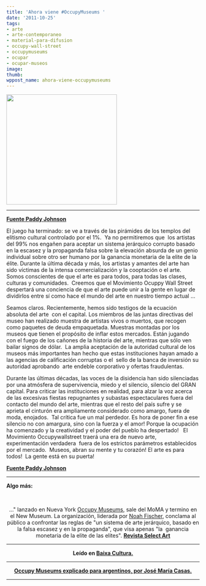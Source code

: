 ```yaml
---
title: 'Ahora viene #OccupyMuseums '
date: '2011-10-25'
tags:
- arte
- arte-contemporaneo
- material-para-difusion
- occupy-wall-street
- occupymuseums
- ocupar
- ocupar-museos
image: 
thumb: 
wppost_name: ahora-viene-occupymuseums
---
```


<a href="https://partidopirata.com.ar/wp-content/uploads/2011/10/occupy_museums2-1.jpg"><img class="aligncenter size-full wp-image-2103" title="occupy_museums2-1" src="https://partidopirata.com.ar/wp-content/uploads/2011/10/occupy_museums2-1.jpg" alt="" width="288" height="288" /></a>

<hr />

<strong><a href="http://paddyjohnson.tumblr.com/post/11652516894/occupy-museums-speaking-out-in-front-of-the-cannons" target="_blank">Fuente Paddy Johnson</a></strong>

El juego ha terminado: se ve a través de las pirámides de los templos del elitismo cultural controlado por el 1%.  Ya no permitiremos que  los artistas del 99% nos engañen para aceptar un sistema jerárquico corrupto basado en la escasez y la propaganda falsa sobre la elevación absurda de un genio individual sobre otro ser humano por la ganancia monetaria de la elite de la élite. Durante la última década y más, los artistas y amantes del arte han sido víctimas de la intensa comercialización y la cooptación o el arte. Somos conscientes de que el arte es para todos, para todas las clases, culturas y comunidades.  Creemos que el Movimiento Ocuppy Wall Street despertará una conciencia de que el arte puede unir a la gente en lugar de dividirlos entre sí como hace el mundo del arte en nuestro tiempo actual ...

Seamos claros. Recientemente, hemos sido testigos de la ecuación absoluta del arte  con el capital. Los miembros de las juntas directivas del museo han realizado muestra de artistas vivos o muertos, que recogen como paquetes de deuda empaquetada. Muestras montadas por los museos que tienen el propósito de inflar estos mercados. Están jugando con el fuego de los cañones de la historia del arte, mientras que sólo ven bailar signos de dólar.  La amplia aceptación de la autoridad cultural de los museos más importantes han hecho que estas instituciones hayan amado a las agencias de calificación corruptas o el  sello de la banca de inversión su autoridad aprobando  arte endeble corporativo y ofertas fraudulentas.

Durante las últimas décadas, las voces de la disidencia han sido silenciadas por una atmósfera de supervivencia, miedo y el silencio, silencio del GRAN capital. Para criticar las instituciones en realidad, para alzar la voz acerca de las excesivas fiestas repugnantes y subastas espectaculares fuera del contacto del mundo del arte, mientras que el resto del país sufre y se aprieta el cinturón era ampliamente considerado como amargo, fuera de moda, enojados.  Tal crítica fue un mal perdedor. Es hora de poner fin a ese silencio no con amargura, sino con la fuerza y ​​el amor! Porque la ocupación ha comenzado y la creatividad y el poder del pueblo ha despertado!   El Movimiento Occupywallstreet traerá una era de nuevo arte,  experimentación verdadera  fuera de los estrictos parámetros establecidos por el mercado.  Museos, abran su mente y tu corazón! El arte es para todos!  La gente está en su puerta!

<strong><a href="http://paddyjohnson.tumblr.com/post/11652516894/occupy-museums-speaking-out-in-front-of-the-cannons" target="_blank">Fuente Paddy Johnson</a></strong>

<hr />

<strong>Algo más:</strong>

&nbsp;
<p style="text-align: center;">..." lanzado en Nueva York <a title="http://paddyjohnson.tumblr.com/post/11652516894/occupy-museums-speaking-out-in-front-of-the-cannons" href="http://paddyjohnson.tumblr.com/post/11652516894/occupy-museums-speaking-out-in-front-of-the-cannons" target="_blank">Occupy Museums</a>, sale del MoMA y termino en el New Museum. La organización, liderada por <a title="http://facebook.com/fischer.noah" href="http://facebook.com/fischer.noah" target="_blank">Noah Fischer</a>, conclama al público a confrontar las reglas de "un sistema de arte jerárquico, basado en la falsa escasez y en la propaganda", que visa apenas "la  ganancia monetaria de la elite de las elites".
<strong><a href="http://select.art.br/article/reportagens_e_artigos/occupy-wall-street?page=unic" target="_blank">Revista Select Art</a></strong></p>


<hr />
<p style="text-align: center;"><strong>Leído en <a href="http://baixacultura.org/2011/10/24/o-comercial-e-propagacao-do-occupy-wall-street/" target="_blank">Baixa Cultura.</a></strong></p>


<hr />
<p style="text-align: center;"><strong><a href="https://partidopirata.com.ar/2121/ocuppy-museums-explicado">Occupy Museums explicado para argentinos, por José María Casas.</a></strong></p>


<hr />
